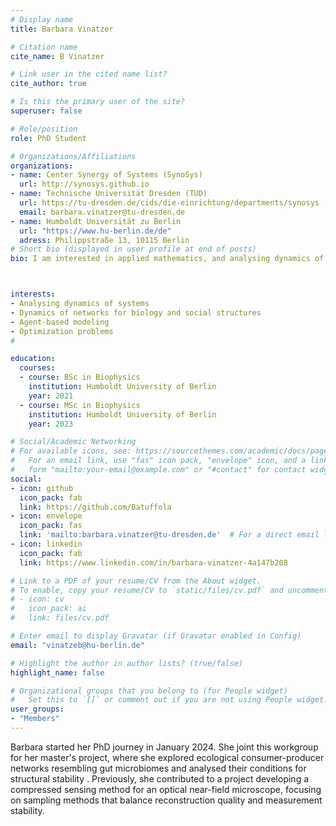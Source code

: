 ```yaml
---
# Display name
title: Barbara Vinatzer

# Citation name
cite_name: B Vinatzer

# Link user in the cited name list?
cite_author: true

# Is this the primary user of the site?
superuser: false

# Role/position
role: PhD Student

# Organizations/Affiliations
organizations:
- name: Center Synergy of Systems (SynoSys)
  url: http://synosys.github.io
- name: Technische Universität Dresden (TUD)
  url: https://tu-dresden.de/cids/die-einrichtung/departments/synosys
  email: barbara.vinatzer@tu-dresden.de
- name: Humboldt Universität zu Berlin
  url: "https://www.hu-berlin.de/de"
  adress: Philippstraße 13, 10115 Berlin
# Short bio (displayed in user profile at end of posts)
bio: I am interested in applied mathematics, and analysing dynamics of Systems



interests:
- Analysing dynamics of systems 
- Dynamics of networks for biology and social structures
- Agent-based modeling
- Optimization problems 
#

education:
  courses:
  - course: BSc in Biophysics
    institution: Humboldt University of Berlin
    year: 2021
  - course: MSc in Biophysics
    institution: Humboldt University of Berlin
    year: 2023

# Social/Academic Networking
# For available icons, see: https://sourcethemes.com/academic/docs/page-builder/#icons
#   For an email link, use "fas" icon pack, "envelope" icon, and a link in the
#   form "mailto:your-email@example.com" or "#contact" for contact widget.
social:
- icon: github
  icon_pack: fab
  link: https://github.com/Batuffola
- icon: envelope
  icon_pack: fas
  link: 'mailto:barbara.vinatzer@tu-dresden.de'  # For a direct email link, use "mailto:test@example.org".
- icon: linkedin
  icon_pack: fab
  link: https://www.linkedin.com/in/barbara-vinatzer-4a147b208

# Link to a PDF of your resume/CV from the About widget.
# To enable, copy your resume/CV to `static/files/cv.pdf` and uncomment the lines below.
# - icon: cv
#   icon_pack: ai
#   link: files/cv.pdf

# Enter email to display Gravatar (if Gravatar enabled in Config)
email: "vinatzeb@hu-berlin.de"

# Highlight the author in author lists? (true/false)
highlight_name: false

# Organizational groups that you belong to (for People widget)
#   Set this to `[]` or comment out if you are not using People widget.
user_groups:
- "Members"
---
```

Barbara started her PhD journey in January 2024. She joint this workgroup for her master's project, where she explored ecological consumer-producer networks resembling gut microbiomes and analysed their conditions for structural stability . Previously, she contributed to a project developing a compressed sensing method for an optical near-field microscope, focusing on sampling methods that balance reconstruction quality and measurement stability.

